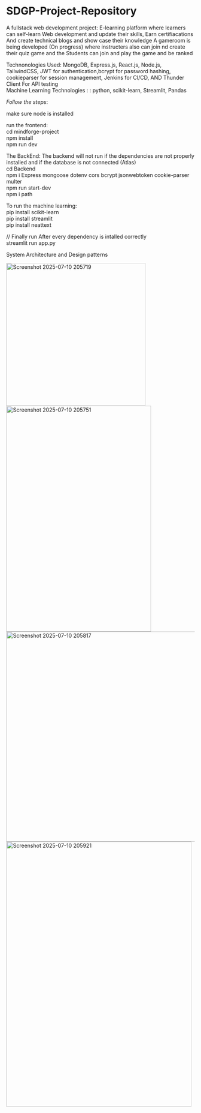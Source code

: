 # SDGP-Project-Repository

A fullstack web development project:
E-learning platform where learners can self-learn Web development and update their skills,
Earn certifiacations
And create technical blogs and show case their knowledge
A gameroom is being developed (On progress) where instructers also can join nd create their quiz game and the Students can join and play the game and be ranked

Technonologies Used:  MongoDB, Express.js, React.js, Node.js, TailwindCSS, JWT for authentication,bcrypt for password hashing, cookieparser for session management, Jenkins for CI/CD, AND Thunder Client For API testing <br/>
Machine Learning Technologies : : python, scikit-learn, Streamlit, Pandas

_Follow the steps_:

make sure node is installed

run the frontend: <br/>
cd mindforge-project <br/>
npm install <br/>
npm run dev <br/>


The BackEnd:
The backend will not run if the dependencies are not properly installed and if the database is not connected (Atlas) <br/>
cd Backend <br/>
npm i  Express mongoose dotenv cors bcrypt jsonwebtoken cookie-parser multer<br/>
npm run start-dev<br/>
npm i path

To run the machine learning:<br/>
pip install scikit-learn <br/>
pip install streamlit <br/>
pip install neattext

// Finally run After every dependency is intalled correctly <br/>
streamlit run app.py 

System Architecture and Design patterns

<img width="372" height="381" alt="Screenshot 2025-07-10 205719" src="https://github.com/user-attachments/assets/ec2e5cff-cf1f-40e9-a969-9c9158c5d6d3" />

<img width="387" height="602" alt="Screenshot 2025-07-10 205751" src="https://github.com/user-attachments/assets/b41d79d4-e577-438c-82ec-95bcb844b54f" />

<img width="545" height="560" alt="Screenshot 2025-07-10 205817" src="https://github.com/user-attachments/assets/8ec7b2bc-5263-4190-9bef-eb8cda106217" />

<img width="495" height="707" alt="Screenshot 2025-07-10 205921" src="https://github.com/user-attachments/assets/de5e67f3-5e21-4217-a1b2-9b57e5d4c87c" />





